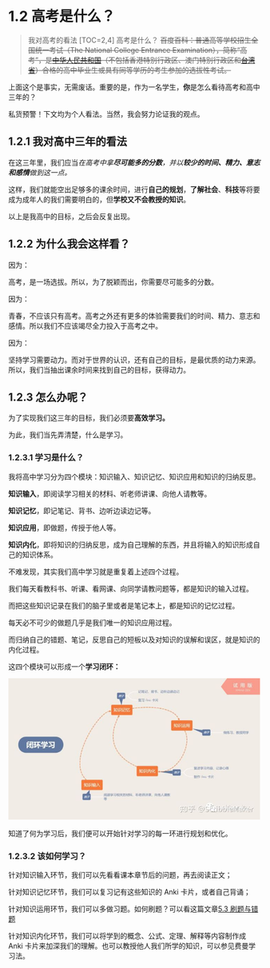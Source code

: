# 1.2 高考是什么？
> 我对高考的看法
[TOC=2,4]
高考是什么？
> ~~百度百科：普通高等学校招生全国统一考试（The National College Entrance Examination），简称“高考”，是~~[~~中华人民共和国~~](https://baike.baidu.com/item/%E4%B8%AD%E5%8D%8E%E4%BA%BA%E6%B0%91%E5%85%B1%E5%92%8C%E5%9B%BD/106554)~~（不包括香港特别行政区、澳门特别行政区和~~[~~台湾省~~](https://baike.baidu.com/item/%E5%8F%B0%E6%B9%BE%E7%9C%81/761219)~~）合格的高中毕业生或具有同等学历的考生参加的选拔性考试。~~

上面这个是事实，无需废话。重要的是，作为一名学生，**你**是怎么看待高考和高中三年的？

私货预警！下文均为个人看法。当然，我会努力论证我的观点。

## 1.2.1 我对高中三年的看法

在这三年里，我们应当*在高考中拿**尽可能多的分数**，并以**较少的时间、精力、意志和感情**做到这一点。*

这样，我们就能空出足够多的课余时间，进行**自己的规划**，**了解社会**、**科技**等将要成为成年人的我们需要明白的，但**学校又不会教授的知识**。

以上是我高中的目标，之后会反复出现。

## 1.2.2 为什么我会这样看？

因为：

 高考，是一场选拔。所以，为了脱颖而出，你需要尽可能多的分数。

因为：

青春，不应该只有高考。高考之外还有更多的体验需要我们的时间、精力、意志和感情。所以我们不应该竭尽全力投入于高考之中。

因为：

坚持学习需要动力。而对于世界的认识，还有自己的目标，是最优质的动力来源。所以，我们当抽出课余时间来找到自己的目标，获得动力。

## 1.2.3 怎么办呢？

为了实现我们这三年的目标，我们必须要**高效学习。**

为此，我们当先弄清楚，什么是学习。

### 1.2.3.1 学习是什么？

 我将高中学习分为四个模块：知识输入、知识记忆、知识应用和知识的归纳反思。

**知识输入**，即阅读学习相关的材料、听老师讲课、向他人请教等。

**知识记忆**，即记笔记、背书、边听边读边记等。

**知识应用**，即做题，传授于他人等。

**知识内化**，即将知识的归纳反思，成为自己理解的东西，并且将输入的知识形成自己的知识体系。

 不难发现，其实我们高中学习就是重复着上述四个过程。

我们每天看教科书、听课、看网课、向同学请教问题等，都是知识的输入过程。

而把这些知识记录在我们的脑子里或者是笔记本上，都是知识的记忆过程。

每天必不可少的做题几乎是我们唯一的知识应用过程。

而归纳自己的错题、笔记，反思自己的短板以及对知识的误解和误区，就是知识的内化过程。

这四个模块可以形成一个**学习闭环：**

![&#x5B66;&#x4E60;&#x95ED;&#x73AF;](../.gitbook/assets/v2-cc36a206f651a2db14506ca955aca818_hd.jpg)

  
知道了何为学习后，我们便可以开始针对学习的每一环进行规划和优化。

### 1.2.3.2 该如何学习？

针对知识输入环节，我们可以先看看课本章节后的问题，再去阅读正文；

针对知识记忆环节，我们可以复习记有这些知识的 Anki 卡片，或者自己背诵；

针对知识运用环节，我们可以多做习题。如何刷题？可以看这篇文章[5.3 刷题与错题](../the-way-to-study/prectise-make-perfect.md)

针对知识内化环节，我们可以将学到的概念、公式、定理、解释等内容制作成 Anki 卡片来加深我们的理解。也可以教授他人我们所学的知识，可以参见费曼学习法。  


